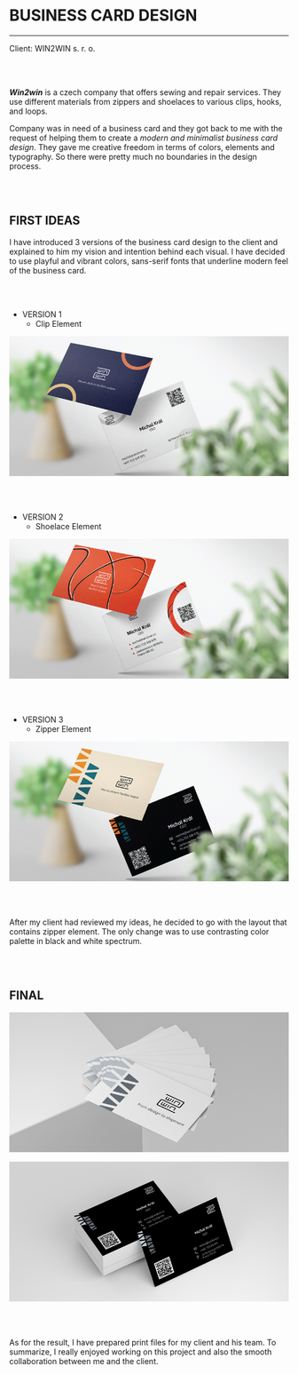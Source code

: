 # BUSINESS CARD DESIGN
- - - 
Client: WIN2WIN s. r. o.

<br>
<br>

***Win2win*** is a czech company that offers sewing and repair services. They use different materials from zippers and shoelaces to various clips, hooks, and loops.

Company was in need of a business card and they got back to me with the request of helping them to create a _modern and minimalist business card design_.
They gave me creative freedom in terms of colors, elements and typography. So there were pretty much no boundaries in the design process.

<br>
<br>

## FIRST IDEAS
I have introduced 3 versions of the business card design to the client and explained to him my vision and intention behind each visual.
I have decided to use playful and vibrant colors, sans-serif fonts that underline modern feel of the business card.

<br>
<br>

- VERSION 1
    - Clip Element

![Alt text.](BC-idea-1.png)

<br>
<br>

- VERSION 2
    - Shoelace Element

![Alt text.](BC-idea-2.png)

<br>
<br>

- VERSION 3
    - Zipper Element

![Alt text.](BC-idea-3.png)

<br>
<br>

After my client had reviewed my ideas, he decided to go with the layout that contains zipper element. The only change was to use contrasting color palette
in black and white spectrum.

<br>
<br>

## FINAL


![Alt text.](front-page.png)


![Alt text.](back-page.png)

<br>
<br>

As for the result, I have prepared print files for my client and his team. To summarize, I really enjoyed working on this project and also the smooth collaboration between me and the client.

